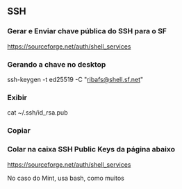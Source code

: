 ## SSH

### Gerar e Enviar chave pública do SSH para o SF

https://sourceforge.net/auth/shell_services

### Gerando a chave no desktop

ssh-keygen -t ed25519 -C "ribafs@shell.sf.net"

### Exibir

cat ~/.ssh/id_rsa.pub

### Copiar

### Colar na caixa SSH Public Keys da página abaixo

https://sourceforge.net/auth/shell_services

No caso do Mint, usa bash, como muitos


